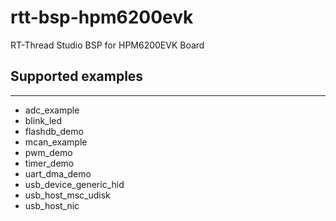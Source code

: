 # rtt-bsp-hpm6200evk
RT-Thread Studio BSP for HPM6200EVK Board

## Supported examples
***
- adc_example
- blink_led
- flashdb_demo
- mcan_example
- pwm_demo
- timer_demo
- uart_dma_demo
- usb_device_generic_hid
- usb_host_msc_udisk
- usb_host_nic
